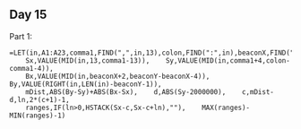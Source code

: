 ## Day 15

Part 1:

    =LET(in,A1:A23,comma1,FIND(",",in,13),colon,FIND(":",in),beaconX,FIND("x=",in,colon),beaconY,FIND("y=",in,colon),
        Sx,VALUE(MID(in,13,comma1-13)),    Sy,VALUE(MID(in,comma1+4,colon-comma1-4)),
        Bx,VALUE(MID(in,beaconX+2,beaconY-beaconX-4)),    By,VALUE(RIGHT(in,LEN(in)-beaconY-1)),
        mDist,ABS(By-Sy)+ABS(Bx-Sx),    d,ABS(Sy-2000000),    c,mDist-d,ln,2*(c+1)-1,
        ranges,IF(ln>0,HSTACK(Sx-c,Sx-c+ln),""),    MAX(ranges)-MIN(ranges)-1)
